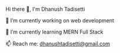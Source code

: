  Hi there 👋, I'm Dhanush Tadisetti 
 
🔭 I’m currently working on web development 


🌱 I’m currently learning MERN Full Stack


📫 Reach me: dhanushtadisetti@gmail.com
             
<!--
**Dhanushtadisetti/Dhanushtadisetti** is a ✨ _special_ ✨ repository because its `README.md` (this file) appears on your GitHub profile.

Here are some ideas to get you started:

- 
- 
- 👯 I’m looking to collaborate on ... Codengnan
- 🤔 I’m looking for help with ...
- 💬 Ask me about ...
- 📫 How to reach me: ...
- 😄 Pronouns: ...
- ⚡ Fun fact: ...
-->

